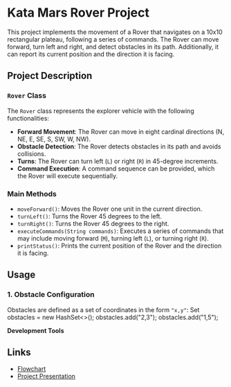 # Kata Mars Rover Project
 
This project implements the movement of a Rover that navigates on a 10x10 rectangular plateau, following a series of commands. The Rover can move forward, turn left and right, and detect obstacles in its path. Additionally, it can report its current position and the direction it is facing.

## Project Description

### `Rover` Class

The `Rover` class represents the explorer vehicle with the following functionalities:

- **Forward Movement**: The Rover can move in eight cardinal directions (N, NE, E, SE, S, SW, W, NW).
- **Obstacle Detection**: The Rover detects obstacles in its path and avoids collisions.
- **Turns**: The Rover can turn left (`L`) or right (`R`) in 45-degree increments.
- **Command Execution**: A command sequence can be provided, which the Rover will execute sequentially.

### Main Methods

- `moveForward()`: Moves the Rover one unit in the current direction.
- `turnLeft()`: Turns the Rover 45 degrees to the left.
- `turnRight()`: Turns the Rover 45 degrees to the right.
- `executeCommands(String commands)`: Executes a series of commands that may include moving forward (`M`), turning left (`L`), or turning right (`R`).
- `printStatus()`: Prints the current position of the Rover and the direction it is facing.

## Usage

### 1. Obstacle Configuration

Obstacles are defined as a set of coordinates in the form `"x,y"`:
Set<String> obstacles = new HashSet<>();
obstacles.add("2,3");
obstacles.add("1,5");

**Development Tools**

## Links

- [Flowchart](https://miro.com/app/board/uXjVKmtmd_s=/)
- [Project Presentation](https://www.canva.com/design/DAGOqs_iNbc/xk3Tj-MZGaAbcif1chNF2A/view?utm_content=DAGOqs_iNbc&utm_campaign=designshare&utm_medium=link&utm_source=editor)



